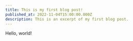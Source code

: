 ```yaml
---
title: This is my first blog post!
published_at: 2022-11-04T15:00:00.000Z
description: This is an excerpt of my first blog post.
---
```


Hello, world!

